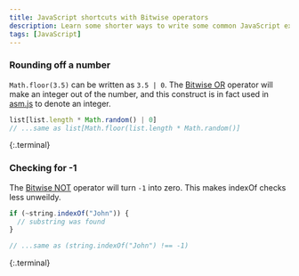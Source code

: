 ```yaml
---
title: JavaScript shortcuts with Bitwise operators
description: Learn some shorter ways to write some common JavaScript expressions.
tags: [JavaScript]
---
```


### Rounding off a number
`Math.floor(3.5)` can be written as `3.5 | 0`. The [Bitwise OR](https://developer.mozilla.org/en-US/docs/Web/JavaScript/Reference/Operators/Bitwise_Operators#Bitwise_OR) operator will make an integer out of the number, and this construct is in fact used in [asm.js](http://asmjs.org/spec/latest/) to denote an integer.

```js
list[list.length * Math.random() | 0]
// ...same as list[Math.floor(list.length * Math.random()]
```
{:.terminal}

### Checking for -1
The [Bitwise NOT](https://developer.mozilla.org/en-US/docs/Web/JavaScript/Reference/Operators/Bitwise_Operators#Bitwise_NOT) operator will turn `-1` into zero. This makes indexOf checks less unweildy.

```js
if (~string.indexOf("John")) {
  // substring was found
}

// ...same as (string.indexOf("John") !== -1)
```
{:.terminal}
